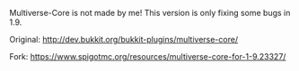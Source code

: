 Multiverse-Core is not made by me! This version is only fixing some bugs in 1.9.


Original: http://dev.bukkit.org/bukkit-plugins/multiverse-core/

Fork: https://www.spigotmc.org/resources/multiverse-core-for-1-9.23327/
